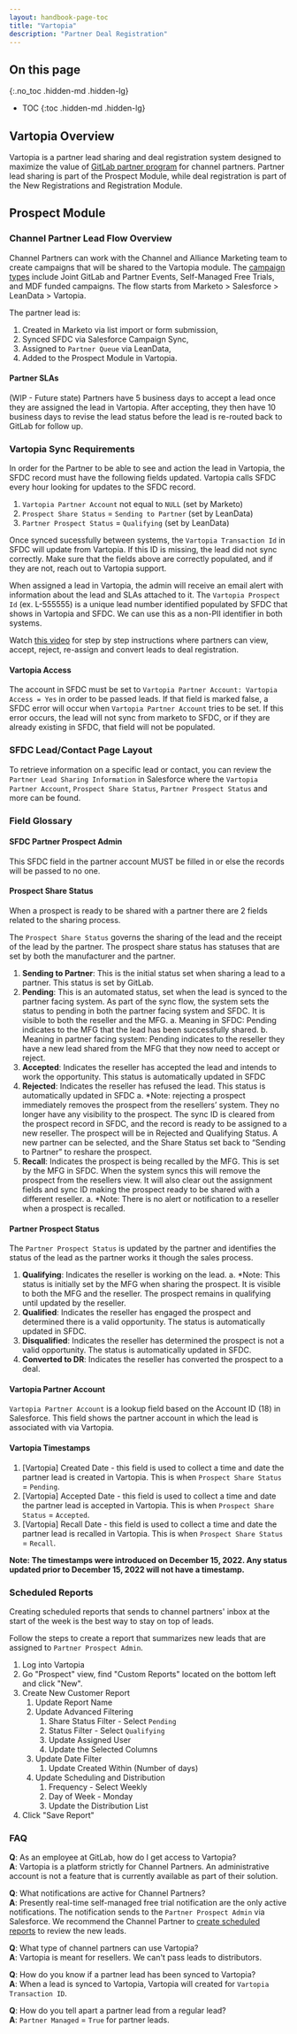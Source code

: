 ```yaml
---
layout: handbook-page-toc
title: "Vartopia"
description: "Partner Deal Registration"
---
```


## On this page
{:.no_toc .hidden-md .hidden-lg}

- TOC
{:toc .hidden-md .hidden-lg}

## Vartopia Overview

Vartopia is a partner lead sharing and deal registration system designed to maximize the value of [GitLab partner program](https://about.gitlab.com/handbook/resellers/) for channel partners. Partner lead sharing is part of the Prospect Module, while deal registration is part of the New Registrations and Registration Module.

## Prospect Module

### Channel Partner Lead Flow Overview
Channel Partners can work with the Channel and Alliance Marketing team to create campaigns that will be shared to the Vartopia module. The [campaign types](/handbook/marketing/channel-marketing/partner-campaigns/#types-of-partner-campaigns) include Joint GitLab and Partner Events, Self-Managed Free Trials, and MDF funded campaigns. The flow starts from Marketo > Salesforce > LeanData > Vartopia.

The partner lead is: 
1. Created in Marketo via list import or form submission,
2. Synced SFDC via Salesforce Campaign Sync,
3. Assigned to `Partner Queue` via LeanData,
4. Added to the Prospect Module in Vartopia. 

#### Partner SLAs
(WIP - Future state) Partners have 5 business days to accept a lead once they are assigned the lead in Vartopia. After accepting, they then have 10 business days to revise the lead status before the lead is re-routed back to GitLab for follow up.

### Vartopia Sync Requirements
In order for the Partner to be able to see and action the lead in Vartopia, the SFDC record must have the following fields updated. Vartopia calls SFDC every hour looking for updates to the SFDC record.
1. `Vartopia Partner Account` not equal to `NULL` (set by Marketo)
1. `Prospect Share Status` = `Sending to Partner` (set by LeanData)
1. `Partner Prospect Status` = `Qualifying` (set by LeanData)

Once synced sucessfully between systems, the `Vartopia Transaction Id` in SFDC will update from Vartopia. If this ID is missing, the lead did not sync correctly. Make sure that the fields above are correctly populated, and if they are not, reach out to Vartopia support.

When assigned a lead in Vartopia, the admin will receive an email alert with information about the lead and SLAs attached to it. The `Vartopia Prospect Id` (ex. L-555555) is a unique lead number identified populated by SFDC that shows in Vartopia and SFDC. We can use this as a non-PII identifier in both systems.

Watch [this video](https://youtu.be/BmmiH_ctALk) for step by step instructions where partners can view, accept, reject, re-assign and convert leads to deal registration.

#### Vartopia Access
The account in SFDC must be set to `Vartopia Partner Account: Vartopia Access = Yes` in order to be passed leads. If that field is marked false, a SFDC error will occur when `Vartopia Partner Account` tries to be set. If this error occurs, the lead will not sync from marketo to SFDC, or if they are already existing in SFDC, that field will not be populated.

### SFDC Lead/Contact Page Layout

To retrieve information on a specific lead or contact, you can review the `Partner Lead Sharing Information` in Salesforce where the `Vartopia Partner Account`, `Prospect Share Status`, `Partner Prospect Status` and more can be found.

### Field Glossary

#### SFDC Partner Prospect Admin 
This SFDC field in the partner account MUST be filled in or else the records will be passed to no one. 

#### Prospect Share Status 
When a prospect is ready to be shared with a partner there are 2 fields related to the sharing process. 

The `Prospect Share Status` governs the sharing of the lead and the receipt of the lead by the partner. The prospect share status has statuses that are set by both the manufacturer and the partner.

1. **Sending to Partner**: This is the initial status set when sharing a lead to a partner. This status is set by GitLab.
1. **Pending**: This is an automated status, set when the lead is synced to the partner facing system. As part of the sync flow, the system sets the status to pending in both the partner facing system and SFDC. It is visible to both the reseller and the MFG.
   a. Meaning in SFDC: Pending indicates to the MFG that the lead has been successfully shared.
   b. Meaning in partner facing system: Pending indicates to the reseller they have a new lead shared from the MFG that they now need to accept or reject.
1. **Accepted**: Indicates the reseller has accepted the lead and intends to work the opportunity. This status is automatically updated in SFDC
1. **Rejected**: Indicates the reseller has refused the lead. This status is automatically updated in SFDC
a. *Note: rejecting a prospect immediately removes the prospect from the resellers’ system. They no longer have any visibility to the prospect. The sync ID is cleared from the prospect record in SFDC, and the record is ready to be assigned to a new reseller. The prospect will be in Rejected and Qualifying Status. A new partner can be selected, and the Share Status set back to “Sending to Partner” to reshare the prospect. 
1. **Recall**: Indicates the prospect is being recalled by the MFG. This is set by the MFG in SFDC. When the system syncs this will remove the prospect from the resellers view. It will also clear out the assignment fields and sync ID making the prospect ready to be shared with a different reseller. 
a. *Note: There is no alert or notification to a reseller when a prospect is recalled.

#### Partner Prospect Status

The `Partner Prospect Status` is updated by the partner and identifies the status of the lead as the partner works it though the sales process.

1. **Qualifying**: Indicates the reseller is working on the lead.
a. *Note: This status is initially set by the MFG when sharing the prospect.
It is visible to both the MFG and the reseller. The prospect remains in qualifying until updated by the reseller.
1. **Qualified**: Indicates the reseller has engaged the prospect and determined there is a valid opportunity. The status is automatically updated in SFDC.
1. **Disqualified**: Indicates the reseller has determined the prospect is not a valid opportunity. The status is automatically updated in SFDC.
1. **Converted to DR**: Indicates the reseller has converted the prospect to a deal. 

#### Vartopia Partner Account

`Vartopia Partner Account` is a lookup field based on the Account ID (18) in Salesforce. This field shows the partner account in which the lead is associated with via Vartopia. 

#### Vartopia Timestamps

1. [Vartopia] Created Date - this field is used to collect a time and date the partner lead is created in Vartopia. This is when `Prospect Share Status` = `Pending`. 
2. [Vartopia] Accepted Date - this field is used to collect a time and date the partner lead is accepted in Vartopia. This is when `Prospect Share Status` = `Accepted`.
3. [Vartopia] Recall Date - this field is used to collect a time and date the partner lead is recalled in Vartopia. This is when `Prospect Share Status` = `Recall`.

**Note: The timestamps were introduced on December 15, 2022. Any status updated prior to December 15, 2022 will not have a timestamp.**

### Scheduled Reports

Creating scheduled reports that sends to channel partners' inbox at the start of the week is the best way to stay on top of leads.

Follow the steps to create a report that summarizes new leads that are assigned to `Partner Prospect Admin`.

1. Log into Vartopia 
1. Go "Prospect" view, find "Custom Reports" located on the bottom left and click "New".
1. Create New Customer Report
   1. Update Report Name
   1. Update Advanced Filtering 
      1. Share Status Filter - Select `Pending`
      1. Status Filter - Select `Qualifying`
      1. Update Assigned User 
      1. Update the Selected Columns
   1. Update Date Filter
      1. Update Created Within (Number of days)
   2. Update Scheduling and Distribution
      1. Frequency - Select Weekly
      1. Day of Week - Monday
      1. Update the Distribution List
1. Click "Save Report"

### FAQ

**Q**: As an employee at GitLab, how do I get access to Vartopia? <br>
**A**: Vartopia is a platform strictly for Channel Partners. An administrative account is not a feature that is currently available as part of their solution.

**Q**: What notifications are active for Channel Partners? <br>
**A**: Presently real-time self-managed free trial notification are the only active notifications. The notification sends to the `Partner Prospect Admin` via Salesforce. We recommend the Channel Partner to [create scheduled reports](/handbook/marketing/marketing-operations/vartopia/#scheduled-reports) to review the new leads.

**Q**: What type of channel partners can use Vartopia? <br>
**A**: Vartopia is meant for resellers. We can't pass leads to distributors.

**Q**: How do you know if a partner lead has been synced to Vartopia? <br>
**A**: When a lead is synced to Vartopia, Vartopia will created for `Vartopia Transaction ID`.

**Q**: How do you tell apart a partner lead from a regular lead? <br>
**A**: `Partner Managed` = `True` for partner leads.


